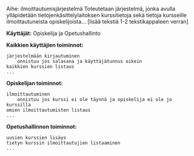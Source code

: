 Aihe: ilmoittautumisjärjestelmä Toteutetaan järjestelmä, jonka avulla ylläpidetään tietojenkäsittelylaitoksen kurssitietoja sekä tietoja kursseille ilmoittautuneista opiskelijoista... [lisää tekstiä 1-2 tekstikappaleen verran]

**Käyttäjät:** Opiskelija ja Opetushallinto

**Kaikkien käyttäjien toiminnot:**

    järjestelmään kirjautuminen
        onnistuu jos salasana ja käyttäjätunnus oikein
    kaikkien kurssien listaus
    ...

**Opiskelijan toiminnot:**

    ilmoittautuminen
        onnistuu jos kurssi ei ole täynnä ja opiskelija ei ole jo kurssilla
    omien ilmoittautumisten listaus
    ...

**Opetushallinnon toiminnot:**

    uusien kurssien lisäys
    tietyn kurssin ilmoittautujien listaaminen
    ...
